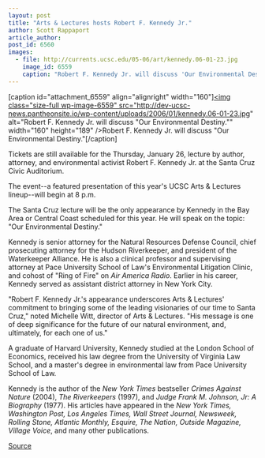 ```yaml
---
layout: post
title: "Arts & Lectures hosts Robert F. Kennedy Jr."
author: Scott Rappaport
article_author: 
post_id: 6560
images:
  - file: http://currents.ucsc.edu/05-06/art/kennedy.06-01-23.jpg
    image_id: 6559
    caption: "Robert F. Kennedy Jr. will discuss 'Our Environmental Destiny.'"
---
```


[caption id="attachment_6559" align="alignright" width="160"]<a href="http://dev-ucsc-news.pantheonsite.io/wp-content/uploads/2006/01/kennedy.06-01-23.jpg"><img class="size-full wp-image-6559" src="http://dev-ucsc-news.pantheonsite.io/wp-content/uploads/2006/01/kennedy.06-01-23.jpg" alt="Robert F. Kennedy Jr. will discuss "Our Environmental Destiny."" width="160" height="189" /></a>Robert F. Kennedy Jr. will discuss "Our Environmental Destiny."[/caption]
<a name="content" id="content"></a>
<p>
  Tickets are still available for the Thursday, January 26, lecture by author, attorney, and environmental activist Robert F. Kennedy Jr. at the Santa Cruz Civic Auditorium.
</p>
<p>
  The event--a featured presentation of this year's UCSC Arts &amp; Lectures lineup--will begin at 8 p.m.
</p>
<p>
  The Santa Cruz lecture will be the only appearance by Kennedy in the Bay Area or Central Coast scheduled for this year. He will speak on the topic: "Our Environmental Destiny."
</p>
<p>
  Kennedy is senior attorney for the Natural Resources Defense Council, chief prosecuting attorney for the Hudson Riverkeeper, and president of the Waterkeeper Alliance. He is also a clinical professor and supervising attorney at Pace University School of Law's Environmental Litigation Clinic, and cohost of "Ring of Fire" on <i>Air America Radio</i>. Earlier in his career, Kennedy served as assistant district attorney in New York City.
</p>
<p>
  "Robert F. Kennedy Jr.'s appearance underscores Arts &amp; Lectures' commitment to bringing some of the leading visionaries of our time to Santa Cruz," noted Michelle Witt, director of Arts &amp; Lectures. "His message is one of deep significance for the future of our natural environment, and, ultimately, for each one of us."
</p>
<p>
  A graduate of Harvard University, Kennedy studied at the London School of Economics, received his law degree from the University of Virginia Law School, and a master's degree in environmental law from Pace University School of Law.
</p>
<p>
  Kennedy is the author of the <i>New York Times</i> bestseller <i>Crimes Against Nature</i> (2004), <i>The Riverkeepers</i> (1997), and <i>Judge Frank M. Johnson, Jr: A Biography</i> (1977). His articles have appeared in the <i>New York Times, Washington Post, Los Angeles Times, Wall Street Journal, Newsweek, Rolling Stone, Atlantic Monthly, Esquire, The Nation, Outside Magazine, Village Voice</i>, and many other publications.
</p>
<p><a href="http://www1.ucsc.edu/currents/05-06/01-23/kennedy.asp" title="Permalink to kennedy">Source</a></p>
